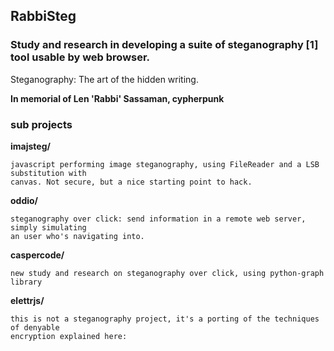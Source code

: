## RabbiSteg

### Study and research in developing a suite of steganography [1] tool usable by web browser.

Steganography: The art of the hidden writing. 

**In memorial of Len 'Rabbi' Sassaman, cypherpunk**

### sub projects

**imajsteg/**

    javascript performing image steganography, using FileReader and a LSB substitution with
    canvas. Not secure, but a nice starting point to hack.

**oddio/**

    steganography over click: send information in a remote web server, simply simulating 
    an user who's navigating into. 

**caspercode/**

    new study and research on steganography over click, using python-graph library

**elettrjs/**

    this is not a steganography project, it's a porting of the techniques of denyable 
    encryption explained here: 

